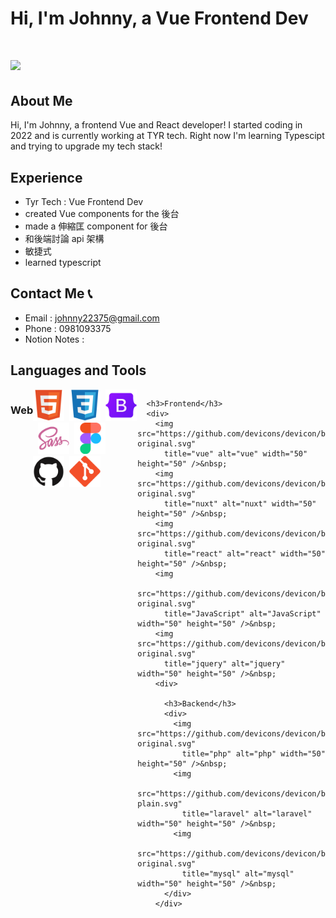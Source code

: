<h1>Hi, I'm Johnny, a Vue Frontend Dev<h1>
<img src="https://media.giphy.com/media/2IudUHdI075HL02Pkk/giphy.gif">
 
## About Me
Hi, I'm Johnny, a frontend Vue and React developer! I started coding in 2022 and is currently working at TYR tech.
  Right now I'm learning Typescipt and trying to upgrade my tech stack!
## Experience
- Tyr Tech : Vue Frontend Dev
 - created Vue components for the 後台
 - made a 伸縮匡 component for 後台
 - 和後端討論 api 架構
 - 敏捷式
 - learned typescript
 
## Contact Me 📞
- Email : johnny22375@gmail.com
- Phone : 0981093375
- Notion Notes : 
  
  
## Languages and Tools
<!-- <h3>Web</h3>
<div>
  <img src="https://github.com/devicons/devicon/blob/master/icons/html5/html5-original.svg"
          title="HTML5" alt="HTML" width="50" height="50" />&nbsp;       
  <img src="https://github.com/devicons/devicon/blob/master/icons/css3/css3-original.svg"
          title="CSS3" alt="CSS" width="50" height="50" />&nbsp;
  <img src="https://github.com/devicons/devicon/blob/master/icons/bootstrap/bootstrap-original.svg"
          title="Bootstrap" alt="Bootstrap" width="50" height="50" />&nbsp;
  <img src="https://github.com/devicons/devicon/blob/master/icons/sass/sass-original.svg"
        title="SCSS" alt="SCSS" width="50" height="50" />&nbsp;
  <img src="https://github.com/devicons/devicon/blob/master/icons/figma/figma-original.svg"
          title="Figma" alt="Figma" width="50" height="50" />&nbsp;
  <img src="https://github.com/devicons/devicon/blob/master/icons/github/github-original.svg"
          title="github" alt="github" width="50" height="50" />&nbsp;
  <img src="https://github.com/devicons/devicon/blob/master/icons/git/git-original.svg"
      title="Git" **alt="Git" width="50" height="50" />
</div>
 
<h3>Frontend</h3>
<div>
 <img src="https://github.com/devicons/devicon/blob/master/icons/vuejs/vuejs-original.svg"
        title="vue" alt="vue" width="50" height="50" />&nbsp;
 <img src="https://github.com/devicons/devicon/blob/master/icons/nuxtjs/nuxtjs-original.svg"
        title="nuxt" alt="nuxt" width="50" height="50" />&nbsp;
  <img src="https://github.com/devicons/devicon/blob/master/icons/react/react-original.svg"
        title="react" alt="react" width="50" height="50" />&nbsp;
  <img src="https://github.com/devicons/devicon/blob/master/icons/javascript/javascript-original.svg"
        title="JavaScript" alt="JavaScript" width="50" height="50" />&nbsp;
  <img src="https://github.com/devicons/devicon/blob/master/icons/jquery/jquery-original.svg"
        title="jquery" alt="jquery" width="50" height="50" />&nbsp;
<div>
 
<h3>Backend</h3>
<div>
  <img src="https://github.com/devicons/devicon/blob/master/icons/php/php-original.svg"
        title="php" alt="php" width="50" height="50" />&nbsp;
  <img src="https://github.com/devicons/devicon/blob/master/icons/laravel/laravel-plain.svg"
        title="laravel" alt="laravel" width="50" height="50" />&nbsp;
  <img src="https://github.com/devicons/devicon/blob/master/icons/mysql/mysql-original.svg"
        title="mysql" alt="mysql" width="50" height="50" />&nbsp;
</div> -->
 
 <div style="display: flex;justify-content: center;">
      <h3>Web</h3>
      <div>
        <img src="https://github.com/devicons/devicon/blob/master/icons/html5/html5-original.svg"
          title="HTML5" alt="HTML" width="50" height="50" />&nbsp;
        <img src="https://github.com/devicons/devicon/blob/master/icons/css3/css3-original.svg"
          title="CSS3" alt="CSS" width="50" height="50" />&nbsp;
        <img
          src="https://github.com/devicons/devicon/blob/master/icons/bootstrap/bootstrap-original.svg"
          title="Bootstrap" alt="Bootstrap" width="50" height="50" />&nbsp;
        <img src="https://github.com/devicons/devicon/blob/master/icons/sass/sass-original.svg"
          title="SCSS" alt="SCSS" width="50" height="50" />&nbsp;
        <img src="https://github.com/devicons/devicon/blob/master/icons/figma/figma-original.svg"
          title="Figma" alt="Figma" width="50" height="50" />&nbsp;
        <img src="https://github.com/devicons/devicon/blob/master/icons/github/github-original.svg"
          title="github" alt="github" width="50" height="50" />&nbsp;
        <img src="https://github.com/devicons/devicon/blob/master/icons/git/git-original.svg"
          title="Git" **alt="Git" width="50" height="50" />
      </div>

      <h3>Frontend</h3>
      <div>
        <img src="https://github.com/devicons/devicon/blob/master/icons/vuejs/vuejs-original.svg"
          title="vue" alt="vue" width="50" height="50" />&nbsp;
        <img src="https://github.com/devicons/devicon/blob/master/icons/nuxtjs/nuxtjs-original.svg"
          title="nuxt" alt="nuxt" width="50" height="50" />&nbsp;
        <img src="https://github.com/devicons/devicon/blob/master/icons/react/react-original.svg"
          title="react" alt="react" width="50" height="50" />&nbsp;
        <img
          src="https://github.com/devicons/devicon/blob/master/icons/javascript/javascript-original.svg"
          title="JavaScript" alt="JavaScript" width="50" height="50" />&nbsp;
        <img src="https://github.com/devicons/devicon/blob/master/icons/jquery/jquery-original.svg"
          title="jquery" alt="jquery" width="50" height="50" />&nbsp;
        <div>

          <h3>Backend</h3>
          <div>
            <img src="https://github.com/devicons/devicon/blob/master/icons/php/php-original.svg"
              title="php" alt="php" width="50" height="50" />&nbsp;
            <img
              src="https://github.com/devicons/devicon/blob/master/icons/laravel/laravel-plain.svg"
              title="laravel" alt="laravel" width="50" height="50" />&nbsp;
            <img
              src="https://github.com/devicons/devicon/blob/master/icons/mysql/mysql-original.svg"
              title="mysql" alt="mysql" width="50" height="50" />&nbsp;
          </div>
        </div>

